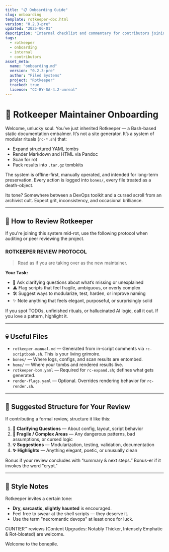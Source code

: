 ```yaml
---
title: "📋 Onboarding Guide"
slug: onboarding
template: rotkeeper-doc.html
version: "0.2.3-pre"
updated: "2025-06-01"
description: "Internal checklist and commentary for contributors joining the Rotkeeper project. Includes environment and process notes."
tags:
  - rotkeeper
  - onboarding
  - internal
  - contributors
asset_meta:
  name: "onboarding.md"
  version: "0.2.3-pre"
  author: "Filed Systems"
  project: "Rotkeeper"
  tracked: true
  license: "CC-BY-SA-4.2-unreal"
---
```

# 🧟 Rotkeeper Maintainer Onboarding

Welcome, unlucky soul. You’ve just inherited Rotkeeper — a Bash-based static documentation embalmer. It’s not a site generator. It’s a system of modular rituals (`rc-*.sh`) that:
- Expand structured YAML tombs
- Render Markdown and HTML via Pandoc
- Scan for rot
- Pack results into `.tar.gz` tombkits

The system is offline-first, manually operated, and intended for long-term preservation. Every action is logged into `bones/`, every file treated as a death-object.

Its tone? Somewhere between a DevOps toolkit and a cursed scroll from an archivist cult. Expect grit, inconsistency, and occasional brilliance.

---

## 📜 How to Review Rotkeeper

If you're joining this system mid-rot, use the following protocol when auditing or peer reviewing the project.

### ROTKEEPER REVIEW PROTOCOL

> Read as if you are taking over as the new maintainer.

**Your Task:**

- 🧠 Ask clarifying questions about what’s missing or unexplained
- ⚠️ Flag scripts that feel fragile, ambiguous, or overly complex
- 🛠 Suggest ways to modularize, test, harden, or improve naming
- ✨ Note anything that feels elegant, purposeful, or surprisingly solid

If you spot TODOs, unfinished rituals, or hallucinated AI logic, call it out. If you love a pattern, highlight it.

---

## 💀 Useful Files

- `rotkeeper-manual.md` — Generated from in-script comments via `rc-scriptbook.sh`. This is your living grimoire.
- `bones/` — Where logs, configs, and scan results are entombed.
- `home/` — Where your tombs and rendered results live.
- `rotkeeper-bom.yaml` — Required for `rc-expand.sh`; defines what gets generated.
- `render-flags.yaml` — Optional. Overrides rendering behavior for `rc-render.sh`.

---

## 🧩 Suggested Structure for Your Review

If contributing a formal review, structure it like this:

1. **🧐 Clarifying Questions** — About config, layout, script behavior
2. **🚩 Fragile / Complex Areas** — Any dangerous patterns, bad assumptions, or cursed logic
3. **💡 Suggestions** — Modularization, testing, validation, documentation
4. **✨ Highlights** — Anything elegant, poetic, or unusually clean

Bonus if your review concludes with “summary & next steps.” Bonus-er if it invokes the word "crypt."

---

## 🤘 Style Notes

Rotkeeper invites a certain tone:
- **Dry, sarcastic, slightly haunted** is encouraged.
- Feel free to swear at the shell scripts — they deserve it.
- Use the term "necromantic devops" at least once for luck.

CUNTIER™ reviews (Content Upgrades: Notably Thicker, Intensely Emphatic & Rot-bloated) are welcome.

Welcome to the bonepile.